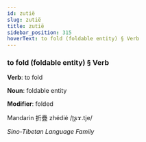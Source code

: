 ```yaml
---
id: zutië
slug: zutië
title: zutië
sidebar_position: 315
hoverText: to fold (foldable entity) § Verb
---
```


### to fold (foldable entity) § Verb

**Verb**: to fold

**Noun**: foldable entity

**Modifier**: folded

Mandarin 折疊 zhédié /ʈʂɤ.tje/

*Sino-Tibetan Language Family*